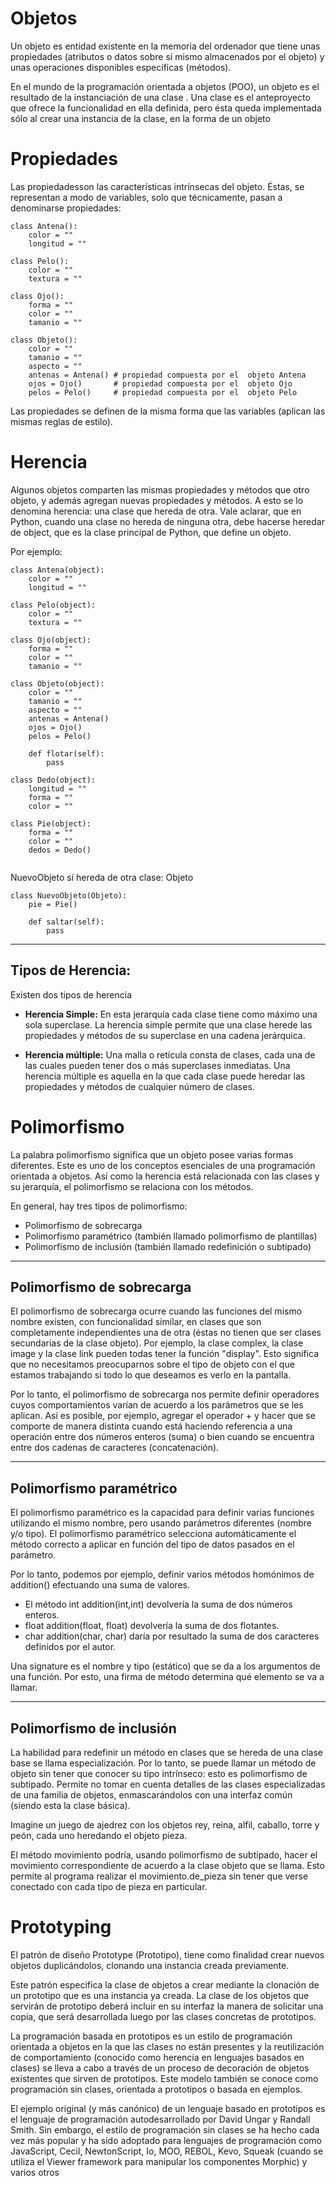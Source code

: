# Objetos

Un objeto es entidad existente en la memoria del ordenador que tiene unas propiedades (atributos o datos sobre sí mismo almacenados por el objeto) y unas operaciones disponibles específicas (métodos).

 En el mundo de la programación orientada a objetos (POO), un objeto es el resultado de la instanciación de una clase . Una clase es el anteproyecto que ofrece la funcionalidad en ella definida, pero ésta queda implementada sólo al crear una instancia de la clase, en la forma de un objeto
 
 # Propiedades

Las propiedadesson las características intrínsecas del objeto. Éstas, se representan a modo de variables, solo que técnicamente, pasan a denominarse propiedades:

```
class Antena(): 
    color = "" 
    longitud = "" 
 
class Pelo(): 
    color = "" 
    textura = "" 
 
class Ojo(): 
    forma = "" 
    color = "" 
    tamanio = ""
 
class Objeto(): 
    color = "" 
    tamanio = "" 
    aspecto = "" 
    antenas = Antena() # propiedad compuesta por el  objeto Antena
    ojos = Ojo()       # propiedad compuesta por el  objeto Ojo
    pelos = Pelo()     # propiedad compuesta por el  objeto Pelo
```

Las propiedades se definen de la misma forma que las variables (aplican las mismas reglas de estilo).

# Herencia

Algunos objetos comparten las mismas propiedades y métodos que otro objeto, y además agregan nuevas propiedades y métodos. A esto se lo denomina herencia: una clase que hereda de otra. Vale aclarar, que en Python, cuando una clase no hereda de ninguna otra, debe hacerse heredar de object, que es la clase principal de Python, que define un objeto.

Por ejemplo:

```
class Antena(object): 
    color = "" 
    longitud = ""
 
class Pelo(object): 
    color = "" 
    textura = ""
 
class Ojo(object): 
    forma = "" 
    color = "" 
    tamanio = ""
 
class Objeto(object): 
    color = "" 
    tamanio = "" 
    aspecto = "" 
    antenas = Antena() 
    ojos = Ojo() 
    pelos = Pelo() 
 
    def flotar(self):
        pass
 
class Dedo(object): 
    longitud = "" 
    forma = "" 
    color = ""
 
class Pie(object): 
    forma = "" 
    color = "" 
    dedos = Dedo() 
 
```

NuevoObjeto sí hereda de otra clase: Objeto

```
class NuevoObjeto(Objeto): 
    pie = Pie() 
 
    def saltar(self): 
        pass

```


-----


## Tipos de Herencia:

Existen dos tipos de herencia

* **Herencia Simple:** En esta jerarquía cada clase tiene como máximo una sola superclase. La herencia simple permite que una clase herede las propiedades y métodos de su superclase en una cadena jerárquica.

* **Herencia múltiple:** Una malla o retícula consta de clases, cada una de las cuales pueden tener dos o más superclases inmediatas. Una herencia múltiple es aquella en la que cada clase puede heredar las propiedades y métodos de cualquier número de clases.

# Polimorfismo

La palabra polimorfismo significa que un objeto posee varias formas diferentes. Este es uno de los conceptos esenciales de una programación orientada a objetos. Así como la herencia está relacionada con las clases y su jerarquía, el polimorfismo se relaciona con los métodos.

En general, hay tres tipos de polimorfismo:

* Polimorfismo de sobrecarga
* Polimorfismo paramétrico (también llamado polimorfismo de plantillas)
* Polimorfismo de inclusión (también llamado redefinición o subtipado)



-----

## Polimorfismo de sobrecarga

El polimorfismo de sobrecarga ocurre cuando las funciones del mismo nombre existen, con funcionalidad similar, en clases que son completamente independientes una de otra (éstas no tienen que ser clases secundarias de la clase objeto). Por ejemplo, la clase complex, la clase image y la clase link pueden todas tener la función "display". Esto significa que no necesitamos preocuparnos sobre el tipo de objeto con el que estamos trabajando si todo lo que deseamos es verlo en la pantalla.

Por lo tanto, el polimorfismo de sobrecarga nos permite definir operadores cuyos comportamientos varían de acuerdo a los parámetros que se les aplican. Así es posible, por ejemplo, agregar el operador + y hacer que se comporte de manera distinta cuando está haciendo referencia a una operación entre dos números enteros (suma) o bien cuando se encuentra entre dos cadenas de caracteres (concatenación).

-----

## Polimorfismo paramétrico

El polimorfismo paramétrico es la capacidad para definir varias funciones utilizando el mismo nombre, pero usando parámetros diferentes (nombre y/o tipo). El polimorfismo paramétrico selecciona automáticamente el método correcto a aplicar en función del tipo de datos pasados en el parámetro.

Por lo tanto, podemos por ejemplo, definir varios métodos homónimos de addition() efectuando una suma de valores.

* El método int addition(int,int) devolvería la suma de dos números enteros.
* float addition(float, float) devolvería la suma de dos flotantes.
* char addition(char, char) daría por resultado la suma de dos caracteres definidos por el autor.

Una signature es el nombre y tipo (estático) que se da a los argumentos de una función. Por esto, una firma de método determina qué elemento se va a llamar.

-----

## Polimorfismo de inclusión

La habilidad para redefinir un método en clases que se hereda de una clase base se llama especialización. Por lo tanto, se puede llamar un método de objeto sin tener que conocer su tipo intrínseco: esto es polimorfismo de subtipado. Permite no tomar en cuenta detalles de las clases especializadas de una familia de objetos, enmascarándolos con una interfaz común (siendo esta la clase básica).

Imagine un juego de ajedrez con los objetos rey, reina, alfil, caballo, torre y peón, cada uno heredando el objeto pieza. 

El método movimiento podría, usando polimorfismo de subtipado, hacer el movimiento correspondiente de acuerdo a la clase objeto que se llama. Esto permite al programa realizar el movimiento.de_pieza sin tener que verse conectado con cada tipo de pieza en particular.

# Prototyping

El patrón de diseño Prototype (Prototipo), tiene como finalidad crear nuevos objetos duplicándolos, clonando una instancia creada previamente.

Este patrón especifica la clase de objetos a crear mediante la clonación de un prototipo que es una instancia ya creada. La clase de los objetos que servirán de prototipo deberá incluir en su interfaz la manera de solicitar una copia, que será desarrollada luego por las clases concretas de prototipos.

La programación basada en prototipos es un estilo de programación orientada a objetos en la que las clases no están presentes y la reutilización de comportamiento (conocido como herencia en lenguajes basados en clases) se lleva a cabo a través de un proceso de decoración de objetos existentes que sirven de prototipos. Este modelo también se conoce como programación sin clases, orientada a prototipos o basada en ejemplos.

El ejemplo original (y más canónico) de un lenguaje basado en prototipos es el lenguaje de programación autodesarrollado por David Ungar y Randall Smith. Sin embargo, el estilo de programación sin clases se ha hecho cada vez más popular y ha sido adoptado para lenguajes de programación como JavaScript, Cecil, NewtonScript, Io, MOO, REBOL, Kevo, Squeak (cuando se utiliza el Viewer framework para manipular los componentes Morphic) y varios otros

